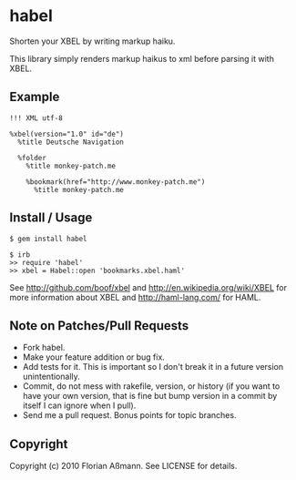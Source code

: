 # habel

Shorten your XBEL by writing markup haiku.

This library simply renders markup haikus to xml before parsing it with XBEL.

## Example

    !!! XML utf-8

    %xbel(version="1.0" id="de")
      %title Deutsche Navigation

      %folder
        %title monkey-patch.me

        %bookmark(href="http://www.monkey-patch.me")
          %title monkey-patch.me
    

## Install / Usage

    $ gem install habel

    $ irb
    >> require 'habel'
    >> xbel = Habel::open 'bookmarks.xbel.haml'

See http://github.com/boof/xbel and http://en.wikipedia.org/wiki/XBEL for more
information about XBEL and http://haml-lang.com/ for HAML.

## Note on Patches/Pull Requests
 
* Fork habel.
* Make your feature addition or bug fix.
* Add tests for it. This is important so I don't break it in a future version
  unintentionally.
* Commit, do not mess with rakefile, version, or history (if you want to have
  your own version, that is fine but bump version in a commit by itself I can
  ignore when I pull).
* Send me a pull request. Bonus points for topic branches.

## Copyright

Copyright (c) 2010 Florian Aßmann. See LICENSE for details.
